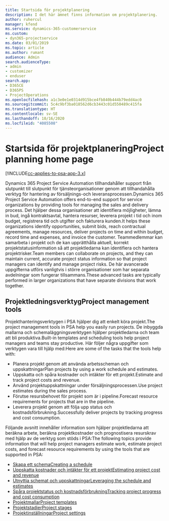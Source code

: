 ```yaml
---
title: Startsida för projektplanering
description: I det här ämnet finns information om projektplanering.
author: ruhercul
manager: kfend
ms.service: dynamics-365-customerservice
ms.custom:
- dyn365-projectservice
ms.date: 03/01/2019
ms.topic: article
ms.author: rumant
audience: Admin
search.audienceType:
- admin
- customizer
- enduser
search.app:
- D365CE
- D365PS
- ProjectOperations
ms.openlocfilehash: a1c3e0e1e0314d915bce4fb840b444b79edd4ac0
ms.sourcegitcommit: 5c4c9bf3ba018562d6cb3443c01d550489c415fa
ms.translationtype: HT
ms.contentlocale: sv-SE
ms.lasthandoff: 10/16/2020
ms.locfileid: "4085508"
---
```

# <a name="project-planning-home-page"></a><span data-ttu-id="3d304-103">Startsida för projektplanering</span><span class="sxs-lookup"><span data-stu-id="3d304-103">Project planning home page</span></span>

[!INCLUDE[cc-applies-to-psa-app-3.x](../includes/cc-applies-to-psa-app-3x.md)]

<span data-ttu-id="3d304-104">Dynamics 365 Project Service Automation tillhandahåller support från slutpunkt till slutpunkt för tjänsteorganisationer genom att tillhandahålla verktyg för hantering av försäljnings-och leveransprocessen.</span><span class="sxs-lookup"><span data-stu-id="3d304-104">Dynamics 365 Project Service Automation offers end-to-end support for service organizations by providing tools for managing the sales and delivery process.</span></span> <span data-ttu-id="3d304-105">Det hjälper dessa organisationer att identifiera möjligheter, lämna in bud, ingå kontraktsavtal, hantera resurser, leverera projekt i tid och inom budget, registrera tid och utgifter och fakturera kunden.</span><span class="sxs-lookup"><span data-stu-id="3d304-105">It helps these organizations identify opportunities, submit bids, reach contractual agreements, manage resources, deliver projects on time and within budget, record time and expenses, and invoice the customer.</span></span> <span data-ttu-id="3d304-106">Teammedlemmar kan samarbeta i projekt och de kan upprätthålla aktuell, korrekt projektstatusinformation så att projektledarna kan identifiera och hantera projektrisker.</span><span class="sxs-lookup"><span data-stu-id="3d304-106">Team members can collaborate on projects, and they can maintain current, accurate project status information so that project managers can identify and manage project risks.</span></span> <span data-ttu-id="3d304-107">De här avancerade uppgifterna utförs vanligtvis i större organisationer som har separata avdelningar som fungerar tillsammans.</span><span class="sxs-lookup"><span data-stu-id="3d304-107">These advanced tasks are typically performed in larger organizations that have separate divisions that work together.</span></span>

## <a name="project-management-tools"></a><span data-ttu-id="3d304-108">Projektledningsverktyg</span><span class="sxs-lookup"><span data-stu-id="3d304-108">Project management tools</span></span>

<span data-ttu-id="3d304-109">Projekthanteringsverktygen i PSA hjälper dig att enkelt köra projekt.</span><span class="sxs-lookup"><span data-stu-id="3d304-109">The project management tools in PSA help you easily run projects.</span></span> <span data-ttu-id="3d304-110">De inbyggda mallarna och schemaläggningsverktygen hjälper projektledarna och team att bli produktiva.</span><span class="sxs-lookup"><span data-stu-id="3d304-110">Built-in templates and scheduling tools help project managers and teams stay productive.</span></span> <span data-ttu-id="3d304-111">Här följer några uppgifter som verktygen vara till hjälp med:</span><span class="sxs-lookup"><span data-stu-id="3d304-111">Here are some of the tasks that the tools help with:</span></span>

- <span data-ttu-id="3d304-112">Planera projekt genom att använda arbetsscheman och uppskattningar</span><span class="sxs-lookup"><span data-stu-id="3d304-112">Plan projects by using a work schedule and estimates.</span></span>
- <span data-ttu-id="3d304-113">Uppskatta och spåra kostnader och intäkter för ett projekt.</span><span class="sxs-lookup"><span data-stu-id="3d304-113">Estimate and track project costs and revenue.</span></span>
- <span data-ttu-id="3d304-114">Använd projektuppskattningar under försäljningsprocessen.</span><span class="sxs-lookup"><span data-stu-id="3d304-114">Use project estimates during the sales process.</span></span>
- <span data-ttu-id="3d304-115">Förutse resursbehovet för projekt som är i pipeline.</span><span class="sxs-lookup"><span data-stu-id="3d304-115">Forecast resource requirements for projects that are in the pipeline.</span></span>
- <span data-ttu-id="3d304-116">Leverera projekt genom att följa upp status och kostnadsförbrukning.</span><span class="sxs-lookup"><span data-stu-id="3d304-116">Successfully deliver projects by tracking progress and cost consumption.</span></span>

<span data-ttu-id="3d304-117">Följande avsnitt innehåller information som hjälper projektledarna att beräkna arbete, beräkna projektkostnader och prognostisera resurskrav med hjälp av de verktyg som stöds i PSA:</span><span class="sxs-lookup"><span data-stu-id="3d304-117">The following topics provide information that will help project managers estimate work, estimate project costs, and forecast resource requirements by using the tools that are supported in PSA:</span></span>

- [<span data-ttu-id="3d304-118">Skapa ett schema</span><span class="sxs-lookup"><span data-stu-id="3d304-118">Creating a schedule</span></span>](project-creating.md)
- [<span data-ttu-id="3d304-119">Uppskatta kostnader och intäkter för ett projekt</span><span class="sxs-lookup"><span data-stu-id="3d304-119">Estimating project cost and revenue</span></span>](project-estimating.md)
- [<span data-ttu-id="3d304-120">Utnyttja schemat och uppskattningar</span><span class="sxs-lookup"><span data-stu-id="3d304-120">Leveraging the schedule and estimates</span></span>](project-leveraging.md)
- [<span data-ttu-id="3d304-121">Spåra projektstatus och kostnadsförbrukning</span><span class="sxs-lookup"><span data-stu-id="3d304-121">Tracking project progress and cost consumption</span></span>](project-tracking.md)
- [<span data-ttu-id="3d304-122">Projektmallar</span><span class="sxs-lookup"><span data-stu-id="3d304-122">Project templates</span></span>](project-templates.md)
- [<span data-ttu-id="3d304-123">Projektstadier</span><span class="sxs-lookup"><span data-stu-id="3d304-123">Project stages</span></span>](project-stages.md)
- [<span data-ttu-id="3d304-124">Projektinställningar</span><span class="sxs-lookup"><span data-stu-id="3d304-124">Project settings</span></span>](project-settings.md)
